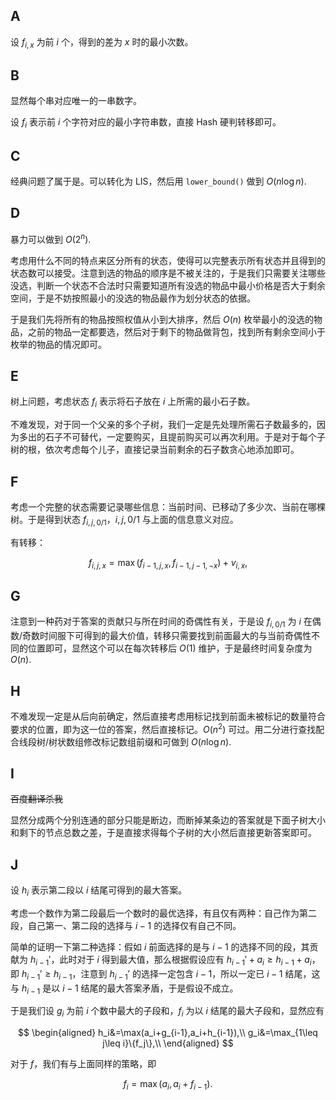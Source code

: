 ## A

设 $f_{i,x}$ 为前 $i$ 个，得到的差为 $x$ 时的最小次数。

## B

显然每个串对应唯一的一串数字。

设 $f_{i}$ 表示前 $i$ 个字符对应的最小字符串数，直接 Hash 硬判转移即可。

## C

经典问题了属于是。可以转化为 LIS，然后用 `lower_bound()`  做到 $O(n\log n)$.

## D

暴力可以做到 $O(2^n)$.

考虑用什么不同的特点来区分所有的状态，使得可以完整表示所有状态并且得到的状态数可以接受。注意到选的物品的顺序是不被关注的，于是我们只需要关注哪些没选，判断一个状态不合法时只需要知道所有没选的物品中最小价格是否大于剩余空间，于是不妨按照最小的没选的物品最作为划分状态的依据。

于是我们先将所有的物品按照权值从小到大排序，然后 $O(n)$ 枚举最小的没选的物品，之前的物品一定都要选，然后对于剩下的物品做背包，找到所有剩余空间小于枚举的物品的情况即可。

## E

树上问题，考虑状态 $f_i$ 表示将石子放在 $i$ 上所需的最小石子数。

不难发现，对于同一个父亲的多个子树，我们一定是先处理所需石子数最多的，因为多出的石子不可替代，一定要购买，且提前购买可以再次利用。于是对于每个子树的根，依次考虑每个儿子，直接记录当前剩余的石子数贪心地添加即可。

## F

考虑一个完整的状态需要记录哪些信息：当前时间、已移动了多少次、当前在哪棵树。于是得到状态 $f_{i,j,0/1}$，$i,j,0/1$ 与上面的信息意义对应。

有转移：

$$
f_{i,j,x}=\max(f_{i-1,j,x},f_{i-1,j-1,\neg x})+v_{i,x},
$$

## G

注意到一种药对于答案的贡献只与所在时间的奇偶性有关，于是设 $f_{i,0/1}$ 为 $i$ 在偶数/奇数时间服下可得到的最大价值，转移只需要找到前面最大的与当前奇偶性不同的位置即可，显然这个可以在每次转移后 $O(1)$ 维护，于是最终时间复杂度为 $O(n)$.

## H

不难发现一定是从后向前确定，然后直接考虑用标记找到前面未被标记的数量符合要求的位置，即为这一位的答案，然后直接标记。$O(n^2)$ 可过。用二分进行查找配合线段树/树状数组修改标记数组前缀和可做到 $O(n\log n)$.

## I

~~百度翻译杀我~~

显然分成两个分别连通的部分只能是断边，而断掉某条边的答案就是下面子树大小和剩下的节点总数之差，于是直接求得每个子树的大小然后直接更新答案即可。

## J

设 $h_i$ 表示第二段以 $i$ 结尾可得到的最大答案。

考虑一个数作为第二段最后一个数时的最优选择，有且仅有两种：自己作为第二段，自己第一、第二段的选择与 $i-1$ 的选择仅有自己不同。

简单的证明一下第二种选择：假如 $i$ 前面选择的是与 $i-1$ 的选择不同的段，其贡献为 $h_{i-1}'$，此时对于 $i$ 得到最大值，那么根据假设应有 $h_{i-1}'+a_i\geq h_{i-1}+a_i$，即 $h_{i-1}'\geq h_{i-1}$，注意到 $h_{i-1}'$ 的选择一定包含 $i-1$，所以一定已 $i-1$ 结尾，这与 $h_{i-1}$ 是以 $i-1$ 结尾的最大答案矛盾，于是假设不成立。

于是我们设 $g_i$ 为前 $i$ 个数中最大的子段和，$f_i$ 为以 $i$ 结尾的最大子段和，显然应有

$$
\begin{aligned}
h_i&=\max(a_i+g_{i-1},a_i+h_{i-1}),\\
g_i&=\max_{1\leq j\leq i}\{f_j\},\\
\end{aligned}
$$

对于 $f$，我们有与上面同样的策略，即

$$
f_i=\max(a_i,a_i+f_{i-1}).
$$
